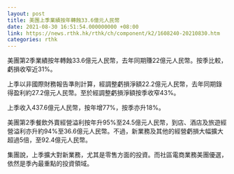 ```yaml
---
layout: post
title: 美團上季業績按年轉蝕33.6億元人民幣
date: 2021-08-30 16:51:54.000000000 +08:00
link: https://news.rthk.hk/rthk/ch/component/k2/1608240-20210830.htm
categories: rthk
---
```


美團第2季業績按年轉蝕33.6億元人民幣，去年同期賺22億元人民幣。按季比較，虧損收窄近31%。

上季以非國際財務報告準則計算，經調整虧損淨額22.2億元人民幣，去年同期錄得盈利約27.2億元人民幣。至於經調整虧損淨額按季收窄43%。

上季收入437.6億元人民幣，按年增77%，按季亦升18%。

美團第2季餐飲外賣經營溢利按年升95%至24.5億元人民幣，到店、酒店及旅遊經營溢利亦升約94%至36.6億元人民幣。不過，新業務及其他的經營虧損大幅擴大超過5倍，至92.4億元人民幣。

集團說，上季擴大對新業務，尤其是零售方面的投資。而社區電商業務美團優選，依然是季內最重點的投資領域。
